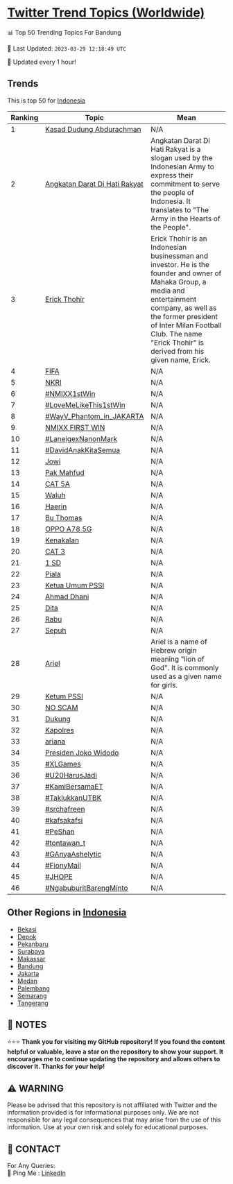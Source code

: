 [Twitter Trend Topics (Worldwide)](https://github.com/ErcinDedeoglu/Twitter-Trend-Topics)
==========


📊 Top 50 Trending Topics For Bandung

📆 Last Updated: `2023-03-29 12:18:49 UTC`

🔧 Updated every 1 hour!


## Trends

This is top 50 for [Indonesia](</Indonesia>)

| Ranking | Topic | Mean |
| ------- | ------------ | ------------ |
| 1 | [Kasad Dudung Abdurachman](http://twitter.com/search?q=Kasad+Dudung+Abdurachman) | N/A |
| 2 | [Angkatan Darat Di Hati Rakyat](http://twitter.com/search?q=Angkatan+Darat+Di+Hati+Rakyat) | Angkatan Darat Di Hati Rakyat is a slogan used by the Indonesian Army to express their commitment to serve the people of Indonesia. It translates to "The Army in the Hearts of the People". |
| 3 | [Erick Thohir](http://twitter.com/search?q=Erick+Thohir) | Erick Thohir is an Indonesian businessman and investor. He is the founder and owner of Mahaka Group, a media and entertainment company, as well as the former president of Inter Milan Football Club. The name "Erick Thohir" is derived from his given name, Erick. |
| 4 | [FIFA](http://twitter.com/search?q=FIFA) | N/A |
| 5 | [NKRI](http://twitter.com/search?q=NKRI) | N/A |
| 6 | [#NMIXX1stWin](http://twitter.com/search?q=%23NMIXX1stWin) | N/A |
| 7 | [#LoveMeLikeThis1stWin](http://twitter.com/search?q=%23LoveMeLikeThis1stWin) | N/A |
| 8 | [#WayV_Phantom_in_JAKARTA](http://twitter.com/search?q=%23WayV_Phantom_in_JAKARTA) | N/A |
| 9 | [NMIXX FIRST WIN](http://twitter.com/search?q=NMIXX+FIRST+WIN) | N/A |
| 10 | [#LaneigexNanonMark](http://twitter.com/search?q=%23LaneigexNanonMark) | N/A |
| 11 | [#DavidAnakKitaSemua](http://twitter.com/search?q=%23DavidAnakKitaSemua) | N/A |
| 12 | [Jowi](http://twitter.com/search?q=Jowi) | N/A |
| 13 | [Pak Mahfud](http://twitter.com/search?q=Pak+Mahfud) | N/A |
| 14 | [CAT 5A](http://twitter.com/search?q=CAT+5A) | N/A |
| 15 | [Waluh](http://twitter.com/search?q=Waluh) | N/A |
| 16 | [Haerin](http://twitter.com/search?q=Haerin) | N/A |
| 17 | [Bu Thomas](http://twitter.com/search?q=Bu+Thomas) | N/A |
| 18 | [OPPO A78 5G](http://twitter.com/search?q=OPPO+A78+5G) | N/A |
| 19 | [Kenakalan](http://twitter.com/search?q=Kenakalan) | N/A |
| 20 | [CAT 3](http://twitter.com/search?q=CAT+3) | N/A |
| 21 | [1 SD](http://twitter.com/search?q=1+SD) | N/A |
| 22 | [Piala](http://twitter.com/search?q=Piala) | N/A |
| 23 | [Ketua Umum PSSI](http://twitter.com/search?q=Ketua+Umum+PSSI) | N/A |
| 24 | [Ahmad Dhani](http://twitter.com/search?q=Ahmad+Dhani) | N/A |
| 25 | [Dita](http://twitter.com/search?q=Dita) | N/A |
| 26 | [Rabu](http://twitter.com/search?q=Rabu) | N/A |
| 27 | [Sepuh](http://twitter.com/search?q=Sepuh) | N/A |
| 28 | [Ariel](http://twitter.com/search?q=Ariel) | Ariel is a name of Hebrew origin meaning "lion of God". It is commonly used as a given name for girls. |
| 29 | [Ketum PSSI](http://twitter.com/search?q=Ketum+PSSI) | N/A |
| 30 | [NO SCAM](http://twitter.com/search?q=NO+SCAM) | N/A |
| 31 | [Dukung](http://twitter.com/search?q=Dukung) | N/A |
| 32 | [Kapolres](http://twitter.com/search?q=Kapolres) | N/A |
| 33 | [ariana](http://twitter.com/search?q=ariana) | N/A |
| 34 | [Presiden Joko Widodo](http://twitter.com/search?q=Presiden+Joko+Widodo) | N/A |
| 35 | [#XLGames](http://twitter.com/search?q=%23XLGames) | N/A |
| 36 | [#U20HarusJadi](http://twitter.com/search?q=%23U20HarusJadi) | N/A |
| 37 | [#KamiBersamaET](http://twitter.com/search?q=%23KamiBersamaET) | N/A |
| 38 | [#TaklukkanUTBK](http://twitter.com/search?q=%23TaklukkanUTBK) | N/A |
| 39 | [#srchafreen](http://twitter.com/search?q=%23srchafreen) | N/A |
| 40 | [#kafsakafsi](http://twitter.com/search?q=%23kafsakafsi) | N/A |
| 41 | [#PeShan](http://twitter.com/search?q=%23PeShan) | N/A |
| 42 | [#tontawan_t](http://twitter.com/search?q=%23tontawan_t) | N/A |
| 43 | [#GAnyaAshelytic](http://twitter.com/search?q=%23GAnyaAshelytic) | N/A |
| 44 | [#FionyMail](http://twitter.com/search?q=%23FionyMail) | N/A |
| 45 | [#JHOPE](http://twitter.com/search?q=%23JHOPE) | N/A |
| 46 | [#NgabuburitBarengMinto](http://twitter.com/search?q=%23NgabuburitBarengMinto) | N/A |



## Other Regions in [Indonesia](</Indonesia>)

* [Bekasi](</Indonesia/Bekasi.md>)
* [Depok](</Indonesia/Depok.md>)
* [Pekanbaru](</Indonesia/Pekanbaru.md>)
* [Surabaya](</Indonesia/Surabaya.md>)
* [Makassar](</Indonesia/Makassar.md>)
* [Bandung](</Indonesia/Bandung.md>)
* [Jakarta](</Indonesia/Jakarta.md>)
* [Medan](</Indonesia/Medan.md>)
* [Palembang](</Indonesia/Palembang.md>)
* [Semarang](</Indonesia/Semarang.md>)
* [Tangerang](</Indonesia/Tangerang.md>)



## 📝 NOTES

⭐⭐⭐ **Thank you for visiting my GitHub repository! If you found the content helpful or valuable, leave a star on the repository to show your support. It encourages me to continue updating the repository and allows others to discover it. Thanks for your help!**


## ⚠️ WARNING

Please be advised that this repository is not affiliated with Twitter and the information provided is for informational purposes only. We are not responsible for any legal consequences that may arise from the use of this information. Use at your own risk and solely for educational purposes.


## 📨 CONTACT

 For Any Queries:  
            🏓 Ping Me : [LinkedIn](https://www.linkedin.com/in/ercindedeoglu/)
